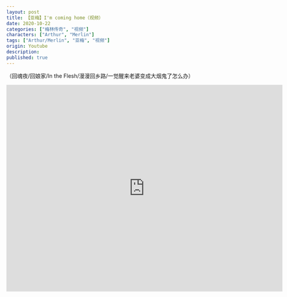 ```yaml
---
layout: post
title: 【亚梅】I'm coming home（视频）
date: 2020-10-22
categories: ["梅林传奇", "视频"]
characters: ["Arthur", "Merlin"]
tags: ["Arthur/Merlin", "亚梅", "视频"]
origin: Youtube
description: 
published: true
---
```


（回魂夜/回娘家/In the Flesh/漫漫回乡路/一觉醒来老婆变成大烟鬼了怎么办）

<iframe width="720" height="540" src="https://www.youtube.com/embed/ulZvXO-qWPU" frameborder="0" allow="accelerometer; autoplay; clipboard-write; encrypted-media; gyroscope; picture-in-picture" allowfullscreen></iframe>
